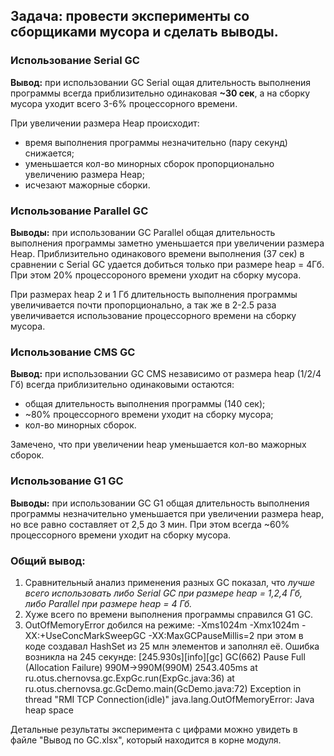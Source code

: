 ## Задача: провести эксперименты со сборщиками мусора и сделать выводы.

### Использование Serial GC
**Вывод:** при использовании GC Serial ощая длительность выполнения программы всегда приблизительно одинаковая **~30 сек**, а на сборку мусора уходит всего 3-6% процессорного времени.

При увеличении размера Heap происходит:
- время выполнения программы незначительно (пару секунд) снижается;
- уменьшается кол-во минорных сборок пропорционально увеличению размера Heap;
- исчезают мажорные сборки.

### Использование Parallel GC
**Выводы:** при использовании GC Parallel общая длительность выполнения программы заметно уменьшается при увеличении размера Heap. 
Приблизительно одинакового времени выполнения (37 сек) в сравнении с Serial GC удается добиться только при размере heap = 4Гб. При этом 20% процессороного времени уходит на сборку мусора.

При размерах heap 2 и 1 Гб длительность выполнения программы увеличивается почти пропорционально, а так же в 2-2.5 раза увеличивается использование процессорного времени на сборку мусора.

### Использование CMS GC
**Вывод:** при использовании GC CMS независимо от размера heap (1/2/4 Гб) всегда приблизительно одинаковыми остаются:
- общая длительность выполнения программы (140 сек);
- ~80% процессорного времени уходит на сборку мусора;
- кол-во минорных сборок.

Замечено, что при увеличении heap уменьшается кол-во мажорных сборок.

### Использование G1 GC
**Выводы:** при использовании GC G1 общая длительность выполнения программы незначительно уменьшается при увеличении размера heap, но все равно составляет от 2,5 до 3 мин. При этом всегда ~60% процессорного времени уходит на сборку мусора.

### Общий вывод: 
1. Сравнительный анализ применения разных GC показал, что *лучше всего использовать либо Serial GC при размере heap = 1,2,4 Гб, либо Parallel при размере heap = 4 Гб.*
2. Хуже всего по времени выполнения программы справился G1 GC.
3. OutOfMemoryError добился на режиме:
 -Xms1024m
 -Xmx1024m
 -XX:+UseConcMarkSweepGC
 -XX:MaxGCPauseMillis=2
при этом в коде создавал HashSet<Integer> из 25 млн элементов и заполнял её.
Ошибка возникла на 245 секунде:
[245.930s][info][gc] GC(662) Pause Full (Allocation Failure) 990M->990M(990M) 2543.405ms
 at ru.otus.chernovsa.gc.ExpGc.run(ExpGc.java:36)
 at ru.otus.chernovsa.gc.GcDemo.main(GcDemo.java:72)
Exception in thread "RMI TCP Connection(idle)" java.lang.OutOfMemoryError: Java heap space

Детальные результаты эксперимента с цифрами можно увидеть в файле "Вывод по GC.xlsx", который находится в корне модуля. 